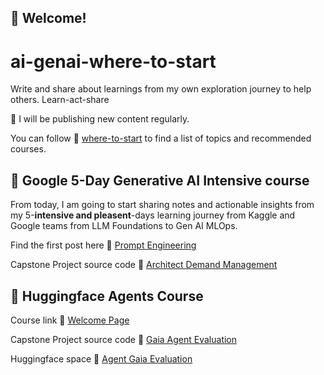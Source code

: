 ## 👋 Welcome!

# ai-genai-where-to-start
Write and share about learnings from my own exploration journey to help others. Learn-act-share

📢 I will be publishing new content regularly.

You can follow 🔗 [where-to-start](path-to-master.md) to find a list of topics and recommended courses.

## 👋 Google 5-Day Generative AI Intensive course

From today, I am going to start sharing notes and actionable insights from my 5-**intensive and pleasent**-days learning journey from Kaggle and Google teams from LLM Foundations to Gen AI MLOps.

Find the first post here 🔗 [Prompt Engineering](https://github.com/avfranco-br/ai-genai-where-to-start/discussions/2)

Capstone Project source code 🔗 [Architect Demand Management](https://github.com/avfranco-br/ai-genai-where-to-start/tree/main/google_genai_5day_Q12025)

## 👋 Huggingface Agents Course

Course link 🔗 [Welcome Page](https://huggingface.co/learn/agents-course/unit0/introduction)

Capstone Project source code 🔗 [Gaia Agent Evaluation](https://github.com/avfranco-br/ai-genai-where-to-start/tree/main/smolagentscourse)

Huggingface space 🔗 [Agent Gaia Evaluation](https://huggingface.co/spaces/avfranco/hf_agents_course_gaia_evaluation)
